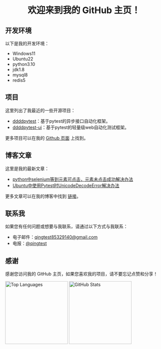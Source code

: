 <h1 align="center">欢迎来到我的 GitHub 主页！</h1>

## 开发环境

以下是我的开发环境：

- Windows11
- Ubuntu22
- python3.10
- jdk1.8
- mysql8
- redis5

## 项目

这里列出了我最近的一些开源项目：

- [ddddpytest](https://github.com/3293406747/ddddpytest)：基于pytest的异步接口自动化框架。
- [ddddpytest-ui](https://github.com/3293406747/ddddpytest-ui)：基于pytest的轻量级web自动化测试框架。

更多项目可以在我的 [Github 页面](https://github.com/3293406747) 上找到。

## 博客文章

这里是我的最新文章：

- [python中selenium等到元素可点击，元素未点击成功解决办法](http://t.csdn.cn/NW4E9)
- [Ubuntu中使用Pytest时UnicodeDecodeError解决办法](http://t.csdn.cn/PUza5)

更多文章可以在我的博客中找到 [链接](https://blog.csdn.net/qy85329140)。

## 联系我

如果您有任何问题或想要与我联系，请通过以下方式与我联系：

- 电子邮件：qingtest85329140@gmail.com
- 电报：[@qingtest](https://t.me/qingtest)

## 感谢

感谢您访问我的 GitHub 主页，如果您喜欢我的项目，请不要忘记点赞和分享！
  <div>
     <!-- 语言统计卡片 -->
    <img src="https://github-readme-stats.vercel.app/api/top-langs/?username=3293406747&layout=compact&theme=radical&locale=cn" alt="Top Languages" style="object-fit: cover; height: 200px;">
     <!-- 统计卡片 -->
    <img src="https://github-readme-stats.vercel.app/api?username=3293406747&show_icons=true&theme=radical&locale=cn" alt="GitHub Stats" style="object-fit: cover; height: 200px;">
  </div> 
